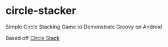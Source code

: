 # circle-stacker

Simple Circle Stacking Game to Demonstrate Groovy on Android

Based off [Circle Stack](https://itunes.apple.com/us/app/circlestack/id830708214?mt=8)
